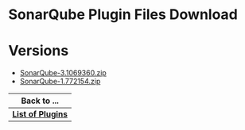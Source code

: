 
SonarQube Plugin Files Download
===============================

# Versions

- [SonarQube-3.1069360.zip](https://raw.githubusercontent.com/UrbanCode/IBM-UCB-PLUGINS/main/files/SonarQube/SonarQube-3.1069360.zip)
- [SonarQube-1.772154.zip](https://raw.githubusercontent.com/UrbanCode/IBM-UCB-PLUGINS/main/files/SonarQube/SonarQube-1.772154.zip)

|Back to ...|
| :---: |
|[**List of Plugins**](../../index.md)|
